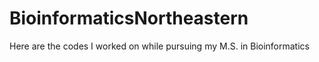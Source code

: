 # BioinformaticsNortheastern
Here are the codes I worked on while pursuing my M.S. in Bioinformatics

